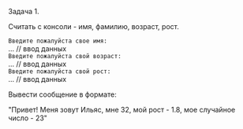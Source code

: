 Задача 1. 

Считать с консоли - имя, фамилию, возраст, рост. 

`Введите пожалуйста свое имя:`  
... // ввод данных  
`Введите пожалуйста свой возраст:`  
... // ввод данных  
`Введите пожалуйста свой рост:`  
... // ввод данных  

Вывести сообщение в формате:

"Привет! Меня зовут Ильяс, мне 32, мой рост - 1.8, мое случайное число - 23"
